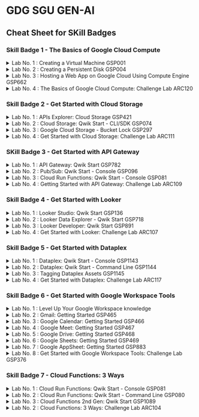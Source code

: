 # GDG SGU GEN-AI 

## Cheat Sheet for SKill Badges 

### Skill Badge 1 - The Basics of Google Cloud Compute

<details>
  <summary>Lab No. 1 : Creating a Virtual Machine  GSP001</summary>

  - **Step 1** : Start The lab 
  - **Step 2** : Open The Google Cloud Console into the incognative mode
  - **Step 3** : Login Using the username and Password given in the perticular lab
  - **Step 4** : Open the Google Cloud Console 
  - **Step 5** : Go to Lab instructions.
  - **Step 6** : Scroll down A little bit and u see the section called As shown in the image bellow

    <img src="./imges/001.png" alt="!ERROR"/> 

    ### Note : The Region and Zone might be different

  - **Step 7** : Copy And paste those 3 commands one by one in the google cloud console 
  - **Step 8** : Copy the Commands given below and paste it in the google cloud console 

  ```bash
    curl -LO raw.githubusercontent.com/QUICK-GCP-LAB/2-Minutes-Labs-Solutions/main/Creating%20a%20Virtual%20Machine/gsp001.sh
    sudo chmod +x gsp001.sh
    ./gsp001.sh
  ```

  - ### Lab is completed

  - ### Note : If You Having Any Trouble reffer this Video [Creating a Virtual Machine GSP001](https://www.youtube.com/watch?v=3wUSkRhedag) 

</details>

<details>
  <summary>Lab No. 2 : Creating a Persistent Disk GSP004</summary>

  - **Step 1** : Start The lab 
  - **Step 2** : Open The Google Cloud Console into the incognative mode
  - **Step 3** : Login Using the username and Password given in the perticular lab
  - **Step 4** : Open the Google Cloud Console 
  - **Step 5** : Go to Lab instructions.
  - **Step 6** : Scroll down A little bit and u see the section called As shown in the image bellow

    <img src="./imges/002.png" alt="!ERROR"/> 

    ### Note : The Region and Zone might be different

  - **Step 7** : Copy And paste those 3 commands one by one in the google cloud console 
  - **Step 8** : Copy the Commands given below and paste it in the google cloud console 

  ```bash
    curl -LO raw.githubusercontent.com/QUICK-GCP-LAB/2-Minutes-Labs-Solutions/main/Creating%20a%20Persistent%20Disk/gsp004.sh
    sudo chmod +x gsp004.sh
    ./gsp004.sh
  ```

  - ### Lab is completed

  - ### Note : If You Having Any Trouble reffer this Video [Creating a Persistent Disk GSP004](https://www.youtube.com/watch?v=oUnQLeuEDs8&t=16s)

</details>

<details>
  <summary>Lab No. 3 : Hosting a Web App on Google Cloud Using Compute Engine GSP662</summary>

  - **Step 1** : Start The lab 
  - **Step 2** : Open The Google Cloud Console into the incognative mode
  - **Step 3** : Login Using the username and Password given in the perticular lab
  - **Step 4** : Open the Google Cloud Console 
  - **Step 5** : Go to Lab instructions.
  - **Step 6** : Scroll down A little bit and u see the section called As shown in the image bellow

    <img src="./imges/003.png" alt="!ERROR"/> 

    ### Note : The Region and Zone might be different

  - **Step 7** : Copy And paste that commands in the google cloud console 
  - **Step 8** : Copy the Commands given below and paste it in the google cloud console 

  ```bash
    curl -LO raw.githubusercontent.com/QUICK-GCP-LAB/2-Minutes-Labs-Solutions/main/Hosting%20a%20Web%20App%20on%20Google%20Cloud%20Using%20Compute%20Engine/gsp662-1.sh
    sudo chmod +x gsp662-1.sh
    ./gsp662-1.sh
  ```
  - ### Check All Score Upto Task 6
  
  ```bash
    curl -LO raw.githubusercontent.com/QUICK-GCP-LAB/2-Minutes-Labs-Solutions/main/Hosting%20a%20Web%20App%20on%20Google%20Cloud%20Using%20Compute%20Engine/gsp662-2.sh
    sudo chmod +x gsp662-2.sh
    ./gsp662-2.sh
  ```

  - ### Lab is completed

  - ### Note : If You Having Any Trouble reffer this Video [Hosting a Web App on Google Cloud Using Compute Engine GSP662](https://www.youtube.com/watch?v=um0RpF0k070)

</details>
<details>
  <summary>Lab No. 4 : The Basics of Google Cloud Compute: Challenge Lab ARC120</summary>

  - **Step 1** : Start The lab 
  - **Step 2** : Open The Google Cloud Console into the incognative mode
  - **Step 3** : Login Using the username and Password given in the perticular lab
  - **Steo 4** : Go to Create a bucket from [Click Here](https://console.cloud.google.com/storage/create-bucket)
  - **Steo 5** : Go to Lab instructions.
  - **Steo 6** : Scroll down A little bit and u see the section called As shown in the image bellow
      <img src="./imges/004.png" alt="!ERROR"/> 
      ### Note : The `PROJECT_ID` migth be different and don't forget to copy `-bucket` also `PROJECT_ID-bucket`.
  - **Step 7** : Create the Bucket.
  - **Step 8** : Copy the Commands given below and paste it in the google cloud console 
  - ### Replace the `<YOUR_ZONE>` before pasting.
  ```bash
    export ZONE=<YOUR_ZONE>
  ```
  - **Steo 9** : For `<YOUR_ZONE>` Go to Lab instructions again.
  - **Steo 10** : Scroll down A little bit and u see the section called As shown in the image bellow
      <img src="./imges/005.png" alt="!ERROR"/> 
      ### Note : The `Zone` migth be different.

  - **Step 11** : Copy the Commands given below and paste it in the google cloud console 

  ```bash
    curl -LO raw.githubusercontent.com/QUICK-GCP-LAB/2-Minutes-Labs-Solutions/main/The%20Basics%20of%20Google%20Cloud%20Compute%20Challenge%20Lab/arc120.sh
    sudo chmod +x arc120.sh
    ./arc120.sh
  ```

  - ### Lab is completed

  - ### Note : If You Having Any Trouble reffer this Video [The Basics of Google Cloud Compute: Challenge Lab ARC120](https://www.youtube.com/watch?v=XAwPdcW5iZY) 

</details>

### Skill Badge 2 - Get Started with Cloud Storage 

<details>
  <summary>Lab No. 1 : APIs Explorer: Cloud Storage GSP421</summary>

  - **Step 1** : Start The lab 
  - We Need to Complete this Lab without the commands so follow this video [APIs Explorer: Cloud Storage GSP421](https://www.youtube.com/watch?v=M2kq4hF1PLo) 

</details>

<details>
  <summary>Lab No. 2 : Cloud Storage: Qwik Start - CLI/SDK GSP074</summary>

  - **Step 1** : Start The lab 
  - **Step 2** : Open The Google Cloud Console into the incognative mode
  - **Step 3** : Login Using the username and Password given in the perticular lab
  - **Step 4** : Open the Google Cloud Console 
  - **Step 5** : Go to Lab instructions.
  - **Step 6** : Scroll down A little bit and u see the section called As shown in the image bellow

    <img src="./imges/006.png" alt="!ERROR"/> 

    ### Note : The Region might be different

  - **Step 7** : Copy And paste that commands in the google cloud console 
  - **Step 8** : Copy the Commands given below and paste it in the google cloud console 

  ```bash
    curl -LO raw.githubusercontent.com/quiccklabs/Labs_solutions/master/Cloud%20Storage%20Qwik%20Start%20%20CLISDK/quicklabgsp074.sh
    sudo chmod +x quicklabgsp074.sh
    ./quicklabgsp074.sh
  ```

  - ### Lab is completed

  - ### Note : If You Having Any Trouble reffer this Video [Cloud Storage: Qwik Start - CLI/SDK GSP074](https://www.youtube.com/watch?v=MMWekrX-46M)

</details>

<details>
  <summary>Lab No. 3 : Google Cloud Storage - Bucket Lock GSP297</summary>

  - **Step 1** : Start The lab 
  - **Step 2** : Open The Google Cloud Console into the incognative mode
  - **Step 3** : Login Using the username and Password given in the perticular lab
  - **Step 4** : Open the Google Cloud Console 
  - **Step 5** : Go to Lab instructions.
  - **Step 6** : Scroll down A little bit and u see the section called As shown in the image bellow

    <img src="./imges/007.png" alt="!ERROR"/> 

    ### Note : The Region might be different

  - **Step 7** : Copy And paste that commands in the google cloud console 
  - **Step 8** : Copy the Commands given below and paste it in the google cloud console 

  ```bash
    curl -LO raw.githubusercontent.com/QUICK-GCP-LAB/2-Minutes-Labs-Solutions/main/Google%20Cloud%20Storage%20-%20Bucket%20Lock/gsp297.sh
    sudo chmod +x gsp297.sh
    ./gsp297.sh
  ```

  - ### Lab is completed

  - ### Note : If You Having Any Trouble reffer this Video [Google Cloud Storage - Bucket Lock GSP297](https://www.youtube.com/watch?v=ROLigBsAx3A)

</details>
<details>
  <summary>Lab No. 4 : Get Started with Cloud Storage: Challenge Lab ARC111</summary>

  - **Step 1** : Start The lab 
  - Follow this video [APIs Explorer: Cloud Storage GSP421](https://www.youtube.com/watch?v=M2kq4hF1PLo) 

</details>

### SKill Badge 3 - Get Started with API Gateway 

<details>
  <summary>Lab No. 1 : API Gateway: Qwik Start GSP782</summary>

  - **Step 1** : Start The lab 
  - **Step 2** : Open The Google Cloud Console into the incognative mode
  - **Step 3** : Login Using the username and Password given in the perticular lab
  - **Step 4** : Go to lab Insturctions.
  - **Steo 5** : Copy the Commands given below and paste it in the google cloud console 
  - **Steo 6** : Scroll down A little bit and u see the section called As shown in the image bellow
      <img src="./imges/008.png" alt="!ERROR"/> 
      ### Note : The `Region` migth be different.

  - **Step 7** : Copy the Commands given below and paste it in the google cloud console 

  ```bash
    curl -LO raw.githubusercontent.com/QUICK-GCP-LAB/2-Minutes-Labs-Solutions/main/API%20Gateway%20Qwik%20Start/gsp872.sh
    sudo chmod +x gsp872.sh
    ./gsp872.sh
  ```

  - ### Lab is completed

  - ### Note : If You Having Any Trouble reffer this Video [API Gateway: Qwik Start GSP782](https://www.youtube.com/watch?v=5Ae2ftnjJfM) 

</details>
<details>
  <summary>Lab No. 2 : Pub/Sub: Qwik Start - Console GSP096</summary>

  - **Step 1** : Start The lab 
  - **Step 2** : Open The Google Cloud Console into the incognative mode
  - **Step 3** : Login Using the username and Password given in the perticular lab
  - **Step 4** : Open the Google Cloud Console 
  - **Step 8** : Copy the Commands given below and paste it in the google cloud console 

  ```bash
    gcloud pubsub topics create myTopic
    gcloud  pubsub subscriptions create --topic myTopic MySub
  ```

  - ### Lab is completed

  - ### Note : If You Having Any Trouble reffer this Video [Pub/Sub: Qwik Start - Console GSP096](https://www.youtube.com/watch?v=cAoJDu1BcJA)

</details>
<details>
  <summary>Lab No. 3 : Cloud Run Functions: Qwik Start - Console GSP081</summary>

  - **Step 1** : Start The lab 
  - **Step 2** : Open The Google Cloud Console into the incognative mode
  - **Step 3** : Login Using the username and Password given in the perticular lab
  - **Step 4** : Copy the Commands given below and paste it in the google cloud console 
  - ### Replace the `<YOUR_REGION>` before pasting.
  ```bash
    export REGION=<YOUR_REGION>
  ```
  - **Steo 5** : For `<YOUR_REGION>` Go to Lab instructions again.
  - **Steo 6** : Scroll down A little bit and u see the section called As shown in the image bellow
      <img src="./imges/009.png" alt="!ERROR"/> 
      ### Note : The `Region` migth be different.

  - **Step 7** : Copy the Commands given below and paste it in the google cloud console 

  ```bash
    curl -LO raw.githubusercontent.com/QUICK-GCP-LAB/2-Minutes-Labs-Solutions/main/Cloud%20Functions%20Qwik%20Start%20-%20Console/gsp081.sh
    sudo chmod +x gsp081.sh
    ./gsp081.sh
  ```

  - ### Lab is completed

  - ### Note : If You Having Any Trouble reffer this Video [Cloud Run Functions: Qwik Start - Console GSP081](https://www.youtube.com/watch?v=-8vxVRA2ruk) 

</details>
<details>
  <summary>Lab No. 4 : Getting Started with API Gateway: Challenge Lab ARC109</summary>

  - **Step 1** : Start The lab 
  - **Step 2** : Open The Google Cloud Console into the incognative mode
  - **Step 3** : Login Using the username and Password given in the perticular lab
  - **Step 4** : Copy the Commands given below and paste it in the google cloud console 
  - ### Replace the `<YOUR_REGION>` before pasting.
  ```bash
    export REGION=<YOUR_REGION>
  ```
  - **Steo 5** : For `<YOUR_REGION>` Go to Lab instructions again.
  - **Steo 6** : Scroll down A little bit and u see the section called As shown in the image bellow
      <img src="./imges/010.png" alt="!ERROR"/> 
      ### Note : The `Region` migth be different.

  - **Step 7** : Copy the Commands given below and paste it in the google cloud console 

  ```bash
    curl -LO raw.githubusercontent.com/QUICK-GCP-LAB/2-Minutes-Labs-Solutions/main/Getting%20Started%20with%20API%20Gateway%20Challenge%20Lab/arc109.sh
    sudo chmod +x arc109.sh
    ./arc109.sh
  ```

  - ### Lab is completed

  - ### Note : If You Having Any Trouble reffer this Video [Getting Started with API Gateway: Challenge Lab ARC109](https://www.youtube.com/watch?v=iWRh0xCKwRQ) 

</details>

### Skill Badge 4 - Get Started with Looker 

<details>
  <summary>Lab No. 1 : Looker Studio: Qwik Start GSP136</summary>

  - **Step 1** : Start The lab 
  - We Need to Complete this Lab without the commands so follow this video [Looker Studio: Qwik Start GSP136](https://www.youtube.com/watch?v=NYra6SWFrwQ) 

</details>
<details>
  <summary>Lab No. 2 : Looker Data Explorer - Qwik Start GSP718</summary>

  - **Step 1** : Start The lab 
  - We Need to Complete this Lab without the commands so follow this video [Looker Data Explorer - Qwik Start GSP718](https://www.youtube.com/watch?v=uZaNj0Mpz4s) 

</details>
<details>
  <summary>Lab No. 3 : Looker Developer: Qwik Start GSP891</summary>

  - **Step 1** : Start The lab 
  - We Need to Complete this Lab without the commands so follow this video [Looker Developer: Qwik Start GSP891](https://www.youtube.com/watch?v=wNgUf8-XfLM) 

</details>
<details>
  <summary>Lab No. 4 : Get Started with Looker: Challenge Lab ARC107</summary>

  - **Step 1** : Start The lab 
  - We Need to Complete this Lab without the commands so follow this video [Get Started with Looker: Challenge Lab ARC107](https://www.youtube.com/watch?v=qdFwc3OY3nA) 

</details>

### Skill Badge 5 - Get Started with Dataplex 

<details>
  <summary>Lab No. 1 : Dataplex: Qwik Start - Console GSP1143</summary>

  - **Step 1** : Start The lab 
  - **Step 2** : Open The Google Cloud Console into the incognative mode
  - **Step 3** : Login Using the username and Password given in the perticular lab
  - **Step 4** : Copy the Commands given below and paste it in the google cloud console 
  - ### Replace the `<YOUR_REGION>` before pasting.
  ```bash
    export REGION=<YOUR_REGION>
  ```
  - **Steo 5** : For `<YOUR_REGION>` Go to Lab instructions again.
  - **Steo 6** : Scroll down A little bit and u see the section called As shown in the image bellow
      <img src="./imges/011.png" alt="!ERROR"/> 
      ### Note : The `Region` migth be different.

  - **Step 7** : Copy the Commands given below and paste it in the google cloud console 

  ```bash
    curl -LO raw.githubusercontent.com/QUICK-GCP-LAB/2-Minutes-Labs-Solutions/main/Dataplex%20Qwik%20Start%20-%20Console/gsp1143.sh
    sudo chmod +x gsp1143.sh
    ./gsp1143.sh
  ```

  - ### Lab is completed

  - ### Note : If You Having Any Trouble reffer this Video [Dataplex: Qwik Start - Console GSP1143](https://www.youtube.com/watch?v=yDQfs8fNBgM) 

</details>
<details>
  <summary>Lab No. 2 : Dataplex: Qwik Start - Command Line GSP1144</summary>

  - **Step 1** : Start The lab 
  - **Step 2** : Open The Google Cloud Console into the incognative mode
  - **Step 3** : Login Using the username and Password given in the perticular lab
  - **Step 4** : Copy the Commands given below and paste it in the google cloud console 
  - ### Replace the `<YOUR_REGION>` before pasting.
  ```bash
    export REGION=<YOUR_REGION>
  ```
  - **Steo 5** : For `<YOUR_REGION>` Go to Lab instructions again.
  - **Steo 6** : Scroll down A little bit and u see the section called As shown in the image bellow
      <img src="./imges/012.png" alt="!ERROR"/> 
      ### Note : The `Region` migth be different.

  - **Step 7** : Copy the Commands given below and paste it in the google cloud console 

  ```bash
    curl -LO raw.githubusercontent.com/QUICK-GCP-LAB/2-Minutes-Labs-Solutions/main/Dataplex%20Qwik%20Start%20-%20Command%20Line/gsp1144.sh
    sudo chmod +x gsp1144.sh
    ./gsp1144.sh
  ```

  - ### Lab is completed

  - ### Note : If You Having Any Trouble reffer this Video [Dataplex: Qwik Start - Command Line GSP1144](https://www.youtube.com/watch?v=GVKNYbTUDIU) 

</details>
<details>
  <summary>Lab No. 3 : Tagging Dataplex Assets GSP1145</summary>

  - **Step 1** : Start The lab 
  - **Step 2** : Open The Google Cloud Console into the incognative mode
  - **Step 3** : Login Using the username and Password given in the perticular lab
  - **Step 4** : Copy the Commands given below and paste it in the google cloud console 
  - ### Replace the `<YOUR_REGION>` before pasting.
  ```bash
    export REGION=<YOUR_REGION>
  ```
  - **Steo 5** : For `<YOUR_REGION>` Go to Lab instructions again.
  - **Steo 6** : Scroll down A little bit and u see the section called As shown in the image bellow
      <img src="./imges/013.png" alt="!ERROR"/> 
      ### Note : The `Region` migth be different.

  - **Step 7** : Copy the Commands given below and paste it in the google cloud console 

  ```bash
    curl -LO raw.githubusercontent.com/QUICK-GCP-LAB/2-Minutes-Labs-Solutions/main/Tagging%20Dataplex%20Assets/gsp1145.sh
    sudo chmod +x gsp1145.sh
    ./gsp1145.sh
  ```

  - ### Lab is completed

  - ### Note : If You Having Any Trouble reffer this Video [Tagging Dataplex Assets GSP1145](https://www.youtube.com/watch?v=s-3nNkkocdo) 

</details>
<details>
  <summary>Lab No. 4 :  Get Started with Dataplex: Challenge Lab ARC117</summary>

  - **Step 1** : Start The lab 
  - **Step 2** : Open The Google Cloud Console into the incognative mode
  - **Step 3** : Login Using the username and Password given in the perticular lab
  - **Step 4** : Copy the Commands given below and paste it in the google cloud console 
  - ### Replace the `<YOUR_REGION>` before pasting.
  ```bash
    export REGION=<YOUR_REGION>
  ```
  - **Steo 5** : For `<YOUR_REGION>` Go to Lab instructions again.
  - **Steo 6** : Scroll down A little bit and u see the section called As shown in the image bellow
      <img src="./imges/013.png" alt="!ERROR"/> 
      ### Note : The `Region` migth be different.

  - **Step 7** : Copy the Commands given below and paste it in the google cloud console 

  ```bash
    curl -LO raw.githubusercontent.com/QUICK-GCP-LAB/2-Minutes-Labs-Solutions/main/Get%20Started%20with%20Dataplex%20Challenge%20Lab/arc117.sh
    sudo chmod +x arc117.sh
    ./arc117.sh
  ```

  - ### Lab is completed

  - ### Note : If You Having Any Trouble reffer this Video [Get Started with Dataplex: Challenge Lab ARC117](https://www.youtube.com/watch?v=NzRcltfHzu0) 

</details>

### Skill Badge 6 - Get Started with Google Workspace Tools 

<details>
  <summary>Lab No. 1 : Level Up Your Google Workspace knowledge</summary>

  - **Step 1** : Only See The Youtube Video Shown in the 

</details>
<details>
  <summary>Lab No. 2 : Gmail: Getting Started GSP465</summary>

  - **Step 1** : Start The lab 
  - We Need to Complete this Lab without the commands so follow this video [Gmail: Getting Started GSP465](https://www.youtube.com/watch?v=saL_ibySVx4) 

</details>
<details>
  <summary>Lab No. 3 : Google Calendar: Getting Started GSP466</summary>

  - **Step 1** : Start The lab 
  - We Need to Complete this Lab without the commands so follow this video [Google Calendar: Getting Started GSP466](https://www.youtube.com/watch?v=SbkqZsuJXfE) 

</details> 
<details>
  <summary>Lab No. 4 : Google Meet: Getting Started GSP467</summary>

  - **Step 1** : Start The lab 
  - We Need to Complete this Lab without the commands so follow this video [Google Meet: Getting Started GSP467](https://www.youtube.com/watch?v=NT4f67Qxkb4) 

</details>
<details>
  <summary>Lab No. 5 : Google Drive: Getting Started GSP468</summary>

  - **Step 1** : Start The lab 
  - We Need to Complete this Lab without the commands so follow this video [Google Drive: Getting Started GSP468](https://www.youtube.com/watch?v=rDmB4_RrOXs) 

</details>
<details>
  <summary>Lab No. 6 : Google Sheets: Getting Started GSP469</summary>

  - **Step 1** : Start The lab 
  - We Need to Complete this Lab without the commands so follow this video [Google Sheets: Getting Started GSP469](https://www.youtube.com/watch?v=lEvXXHKHgiw) 

</details>
<details>
  <summary>Lab No. 7 : Google AppSheet: Getting Started GSP883</summary>

  - **Step 1** : Start The lab 
  - We Need to Complete this Lab without the commands so follow this video [Google AppSheet: Getting Started GSP883](https://www.youtube.com/watch?v=GHrGaNce6WE&t=2s) 

</details>
<details>
  <summary>Lab No. 8 : Get Started with Google Workspace Tools: Challenge Lab GSP376</summary>

  - **Step 1** : Start The lab 
  - We Need to Complete this Lab without the commands so follow this video [Google Sheets: Getting Started GSP469](https://www.youtube.com/watch?v=MXNF4k07aBg) 

</details>

### Skill Badge 7 - Cloud Functions: 3 Ways

<details>
  <summary>Lab No. 1 : Cloud Run Functions: Qwik Start - Console GSP081</summary>

  - **Step 1** : Start The lab 
  - **Step 2** : Open The Google Cloud Console into the incognative mode
  - **Step 3** : Login Using the username and Password given in the perticular lab
  - **Step 4** : Copy the Commands given below and paste it in the google cloud console 
  - ### Replace the `<YOUR_REGION>` before pasting.
  ```bash
    export REGION=<YOUR_REGION>
  ```
  - **Steo 5** : For `<YOUR_REGION>` Go to Lab instructions again.
  - **Steo 6** : Scroll down A little bit and u see the section called As shown in the image bellow
      <img src="./imges/014.png" alt="!ERROR"/> 
      ### Note : The `Region` migth be different.

  - **Step 7** : Copy the Commands given below and paste it in the google cloud console 

  ```bash
    curl -LO raw.githubusercontent.com/quiccklabs/Labs_solutions/master/Cloud%20Functions%20Qwik%20Start%20%20Console/quicklabsgsp081.sh
    sudo chmod +x quicklabsgsp081.sh
    ./quicklabsgsp081.sh    
  ```

  - ### Lab is completed

  - ### Note : If You Having Any Trouble reffer this Video [Cloud Run Functions: Qwik Start - Console GSP081](https://www.youtube.com/watch?v=URAbi1yqwNE) 

</details>
<details>
  <summary>Lab No. 2 : Cloud Run Functions: Qwik Start - Command Line GSP080</summary>

  - **Step 1** : Start The lab 
  - **Step 2** : Open The Google Cloud Console into the incognative mode
  - **Step 3** : Login Using the username and Password given in the perticular lab
  - **Step 4** : Copy the Commands given below and paste it in the google cloud console 
  - ### Replace the `<YOUR_REGION>` before pasting.
  ```bash
    export REGION=<YOUR_REGION>
  ```
  - **Steo 5** : For `<YOUR_REGION>` Go to Lab instructions again.
  - **Steo 6** : Scroll down A little bit and u see the section called As shown in the image bellow
      <img src="./imges/015.png" alt="!ERROR"/> 
      ### Note : The `Region` migth be different.

  - **Step 7** : Copy the Commands given below and paste it in the google cloud console 

  ```bash
    curl -LO raw.githubusercontent.com/quiccklabs/Labs_solutions/master/Cloud%20Functions%20Qwik%20Start%20Command%20Line/quicklabgsp080.sh
    sudo chmod +x quicklabgsp080.sh
    ./quicklabgsp080.sh  
  ```

  - ### Lab is completed

  - ### Note : If You Having Any Trouble reffer this Video [Cloud Run Functions: Qwik Start - Console GSP081](https://www.youtube.com/watch?v=URAbi1yqwNE) 

</details>
<details>
  <summary>Lab No. 3 : Cloud Functions 2nd Gen: Qwik Start GSP1089</summary>

  - **Step 1** : Start The lab 
  - **Step 2** : Open The Google Cloud Console into the incognative mode
  - **Step 3** : Login Using the username and Password given in the perticular lab
  - **Step 4** : Copy the Commands given below and paste it in the google cloud console 

  ```bash
    curl -LO raw.githubusercontent.com/QUICK-GCP-LAB/2-Minutes-Labs-Solutions/main/Cloud%20Functions%202nd%20Gen%20Qwik%20Start/gsp1089-1.sh
    sudo chmod +x gsp1089-1.sh
    ./gsp1089-1.sh
  ```
  - ### Check All Score Upto Task 6
  
  - **Step 5** : Copy the Commands given below and paste it in the google cloud console 

  ```bash
    curl -LO raw.githubusercontent.com/QUICK-GCP-LAB/2-Minutes-Labs-Solutions/main/Cloud%20Functions%202nd%20Gen%20Qwik%20Start/gsp1089-2.sh    
    sudo chmod +x gsp1089-2.sh
    ./gsp1089-2.sh
  ```

  - ### Lab is completed

  - ### Note : If You Having Any Trouble reffer this Video [Cloud Functions 2nd Gen: Qwik Start GSP1089](https://www.youtube.com/watch?v=mTFfyHjp5rw) 

</details>
<details>
  <summary>Lab No. 2 : Cloud Functions: 3 Ways: Challenge Lab ARC104</summary>

  - **Step 1** : Start The lab 
  - **Step 2** : Open The Google Cloud Console into the incognative mode
  - **Step 3** : Login Using the username and Password given in the perticular lab
  - **Step 4** : Copy the Commands given below and paste it in the google cloud console 
  - ### Replace the `<YOUR_REGION>` before pasting.
  ```bash
    export HTTP_FUNCTION=<YOUR_HTTP_FUNCTION>
    export FUNCTION_NAME=<YOUR_FUNCTION_NAME>
    export REGION=<YOUR_REGION>
  ```
  - **Steo 5** : For `<YOUR_HTTP_FUNCTION>,<YOUR_FUNCTION_NAME>,<YOUR_REGION>` Go to Lab instructions again.
  - **Steo 6** : Scroll down A little bit and u see the section called As shown in the image bellow
      <img src="./imges/016.png" alt="!ERROR"/> 
      ### Note : The `Http Function, function, Region` migth be different.

  - **Step 7** : Copy the Commands given below and paste it in the google cloud console 

  ```bash
    curl -LO raw.githubusercontent.com/QUICK-GCP-LAB/2-Minutes-Labs-Solutions/main/Cloud%20Functions%203%20Ways%20Challenge%20Lab/arc104.sh
    sudo chmod +x arc104.sh
    ./arc104.sh
  ```

  - ### Lab is completed

  - ### Note : If You Having Any Trouble reffer this Video [Cloud Functions: 3 Ways: Challenge Lab ARC104](https://www.youtube.com/watch?v=fPVslkWDTGg) 

</details>